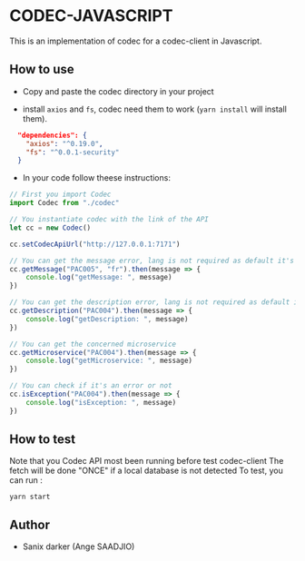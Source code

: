 # CODEC-JAVASCRIPT

This is an implementation of codec for a codec-client in Javascript.

## How to use

- Copy and paste the codec directory in your project

- install `axios` and `fs`, codec need them to work (`yarn install` will install them).
```json
  "dependencies": {
    "axios": "^0.19.0",
    "fs": "^0.0.1-security"
  }
```


- In your code follow theese instructions:

```javascript
// First you import Codec
import Codec from "./codec"

// You instantiate codec with the link of the API
let cc = new Codec()

cc.setCodecApiUrl("http://127.0.0.1:7171")

// You can get the message error, lang is not required as default it's en
cc.getMessage("PAC005", "fr").then(message => {
    console.log("getMessage: ", message)
})

// You can get the description error, lang is not required as default it's en
cc.getDescription("PAC004").then(message => {
    console.log("getDescription: ", message)
})

// You can get the concerned microservice
cc.getMicroservice("PAC004").then(message => {
    console.log("getMicroservice: ", message)
})

// You can check if it's an error or not
cc.isException("PAC004").then(message => {
    console.log("isException: ", message)
})
```

## How to test

Note that you Codec API most been running before test codec-client
The fetch will be done "ONCE" if a local database is not detected
To test, you can run :
```shell
yarn start
```

## Author
- Sanix darker (Ange SAADJIO)